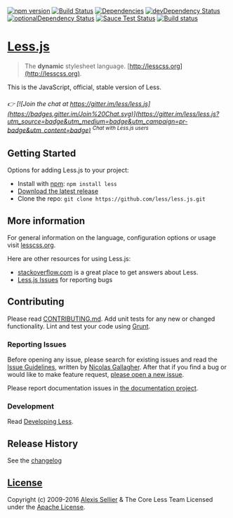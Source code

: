 [![npm version](https://badge.fury.io/js/less.svg)](http://badge.fury.io/js/less) [![Build Status](https://travis-ci.org/less/less.js.svg?branch=master)](https://travis-ci.org/less/less.js)
[![Dependencies](https://david-dm.org/less/less.js.svg)](https://david-dm.org/less/less.js) [![devDependency Status](https://david-dm.org/less/less.js/dev-status.svg)](https://david-dm.org/less/less.js#info=devDependencies) [![optionalDependency Status](https://david-dm.org/less/less.js/optional-status.svg)](https://david-dm.org/less/less.js#info=optionalDependencies)
[![Sauce Test Status](https://saucelabs.com/browser-matrix/less.svg)](https://saucelabs.com/u/less) [![Build status](https://ci.appveyor.com/api/projects/status/bx2qspy3qbuxpl9q/branch/master?svg=true)](https://ci.appveyor.com/project/lukeapage/less-js/branch/master)

# [Less.js](http://lesscss.org)

> The **dynamic** stylesheet language. [http://lesscss.org](http://lesscss.org).

This is the JavaScript, official, stable version of Less.

###### :point_right: [![Join the chat at https://gitter.im/less/less.js](https://badges.gitter.im/Join%20Chat.svg)](https://gitter.im/less/less.js?utm_source=badge&utm_medium=badge&utm_campaign=pr-badge&utm_content=badge) <sup>Chat with Less.js users</sup>


## Getting Started

Options for adding Less.js to your project:

* Install with [npm](https://npmjs.org): `npm install less`
* [Download the latest release][download]
* Clone the repo: `git clone https://github.com/less/less.js.git`

## More information

For general information on the language, configuration options or usage visit [lesscss.org](http://lesscss.org).

Here are other resources for using Less.js:

* [stackoverflow.com][so] is a great place to get answers about Less.
* [Less.js Issues][issues] for reporting bugs


## Contributing
Please read [CONTRIBUTING.md](CONTRIBUTING.md). Add unit tests for any new or changed functionality. Lint and test your code using [Grunt](http://gruntjs.com).

### Reporting Issues

Before opening any issue, please search for existing issues and read the [Issue Guidelines](https://github.com/necolas/issue-guidelines), written by [Nicolas Gallagher](https://github.com/necolas). After that if you find a bug or would like to make feature request, [please open a new issue][issues].

Please report documentation issues in [the documentation project](https://github.com/less/less-public).

### Development

Read [Developing Less](http://lesscss.org/usage/#developing-less).

## Release History
See the [changelog](CHANGELOG.md)

## [License](LICENSE)

Copyright (c) 2009-2016 [Alexis Sellier](http://cloudhead.io) & The Core Less Team
Licensed under the [Apache License](LICENSE).


[so]: http://stackoverflow.com/questions/tagged/less "StackOverflow.com"
[issues]: https://github.com/less/less.js/issues "GitHub Issues for Less.js"
[download]: https://github.com/less/less.js/zipball/master "Download Less.js"
